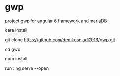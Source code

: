 # gwp
project gwp for angular 6 framework and mariaDB

cara install 

git clone https://github.com/dedikusniadi2016/gwp.git

cd gwp

npm install

run : ng serve --open

